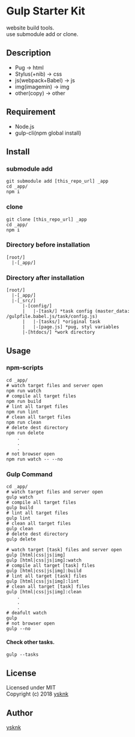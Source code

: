 Gulp Starter Kit
====

website build tools.  
use submodule add or clone.  

## Description

* Pug -> html
* Stylus(+nib) -> css
* js(webpack+Babel) -> js
* img(imagemin) -> img
* other(copy) -> other

## Requirement

* Node.js
* gulp-cli(npm global install)

## Install

### submodule add

```Shell
git submodule add [this_repo_url] _app
cd _app/
npm i
```

### clone

```Shell
git clone [this_repo_url] _app
cd _app/
npm i
```

### Directory before installation

    [root/]
      |-[_app/]

### Directory after installation

    [root/]
      |-[_app/]
      |-[_src/]
          |-[config/]
          |   |-[task/] *task config (master_data: /gulpfile.babel.js/task/config.js)
          |   |-[tasks/] *original task
          |   |-[page.js] *pug, styl variables
          |-[htdocs/] *work directory

## Usage

### npm-scripts

```Shell
cd _app/
# watch target files and server open
npm run watch
# compile all target files
npm run build
# lint all target files
npm run lint
# clean all target files
npm run clean
# delete dest directory
npm run delete
    .
    .
    .
# not browser open
npm run watch -- --no
```

### Gulp Command

```Shell
cd _app/
# watch target files and server open
gulp watch
# compile all target files
gulp build
# lint all target files
gulp lint
# clean all target files
gulp clean
# delete dest directory
gulp delete

# watch target [task] files and server open
gulp [html|css|js|img]
gulp [html|css|js|img]:watch
# compile all target [task] files
gulp [html|css|js|img]:build
# lint all target [task] files
gulp [html|css|js|img]:lint
# clean all target [task] files
gulp [html|css|js|img]:clean
    .
    .
    .
# deafult watch
gulp
# not browser open
gulp --no
```

#### Check other tasks.

```Shell
gulp --tasks
```

## License

Licensed under MIT  
Copyright (c) 2018 [ysknk](https://github.com/ysknk)  

## Author

[ysknk](https://github.com/ysknk)

